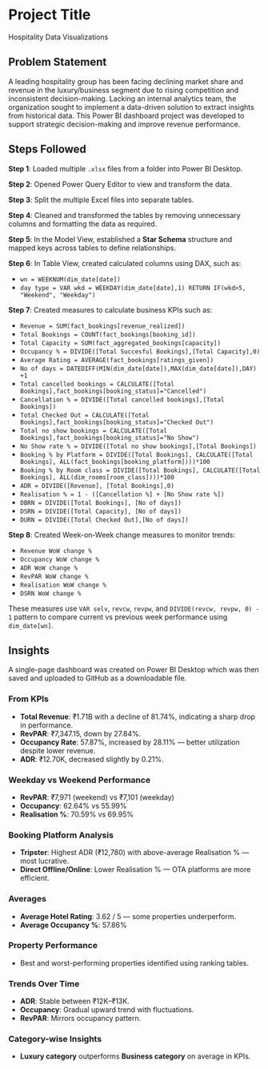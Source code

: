 # Project Title

Hospitality Data Visualizations

## Problem Statement

A leading hospitality group has been facing declining market share and revenue in the luxury/business segment due to rising competition and inconsistent decision-making. Lacking an internal analytics team, the organization sought to implement a data-driven solution to extract insights from historical data. This Power BI dashboard project was developed to support strategic decision-making and improve revenue performance.

## Steps Followed

**Step 1**: Loaded multiple `.xlsx` files from a folder into Power BI Desktop.

**Step 2**: Opened Power Query Editor to view and transform the data.

**Step 3**: Split the multiple Excel files into separate tables.

**Step 4**: Cleaned and transformed the tables by removing unnecessary columns and formatting the data as required.

**Step 5**: In the Model View, established a **Star Schema** structure and mapped keys across tables to define relationships.

**Step 6**: In Table View, created calculated columns using DAX, such as:

* `wn = WEEKNUM(dim_date[date])`
* `day type = VAR wkd = WEEKDAY(dim_date[date],1) RETURN IF(wkd>5, "Weekend", "Weekday")`

**Step 7**: Created measures to calculate business KPIs such as:

* `Revenue = SUM(fact_bookings[revenue_realized])`
* `Total Bookings = COUNT(fact_bookings[booking_id])`
* `Total Capacity = SUM(fact_aggregated_bookings[capacity])`
* `Occupancy % = DIVIDE([Total Succesful Bookings],[Total Capacity],0)`
* `Average Rating = AVERAGE(fact_bookings[ratings_given])`
* `No of days = DATEDIFF(MIN(dim_date[date]),MAX(dim_date[date]),DAY) +1`
* `Total cancelled bookings = CALCULATE([Total Bookings],fact_bookings[booking_status]="Cancelled")`
* `Cancellation % = DIVIDE([Total cancelled bookings],[Total Bookings])`
* `Total Checked Out = CALCULATE([Total Bookings],fact_bookings[booking_status]="Checked Out")`
* `Total no show bookings = CALCULATE([Total Bookings],fact_bookings[booking_status]="No Show")`
* `No Show rate % = DIVIDE([Total no show bookings],[Total Bookings])`
* `Booking % by Platform = DIVIDE([Total Bookings], CALCULATE([Total Bookings], ALL(fact_bookings[booking_platform])))*100`
* `Booking % by Room class = DIVIDE([Total Bookings], CALCULATE([Total Bookings], ALL(dim_rooms[room_class])))*100`
* `ADR = DIVIDE([Revenue], [Total Bookings],0)`
* `Realisation % = 1 - ([Cancellation %] + [No Show rate %])`
* `DBRN = DIVIDE([Total Bookings], [No of days])`
* `DSRN = DIVIDE([Total Capacity], [No of days])`
* `DURN = DIVIDE([Total Checked Out],[No of days])`

**Step 8**: Created Week-on-Week change measures to monitor trends:

* `Revenue WoW change %`
* `Occupancy WoW change %`
* `ADR WoW change %`
* `RevPAR WoW change %`
* `Realisation WoW change %`
* `DSRN WoW change %`

These measures use `VAR selv`, `revcw`, `revpw`, and `DIVIDE(revcw, revpw, 0) - 1` pattern to compare current vs previous week performance using `dim_date[wn]`.

## Insights

A single-page dashboard was created on Power BI Desktop which was then saved and uploaded to GitHub as a downloadable file.

### From KPIs

* **Total Revenue**: ₹1.71B with a decline of 81.74%, indicating a sharp drop in performance.
* **RevPAR**: ₹7,347.15, down by 27.84%.
* **Occupancy Rate**: 57.87%, increased by 28.11% — better utilization despite lower revenue.
* **ADR**: ₹12.70K, decreased slightly by 0.21%.

### Weekday vs Weekend Performance

* **RevPAR**: ₹7,971 (weekend) vs ₹7,101 (weekday)
* **Occupancy**: 62.64% vs 55.99%
* **Realisation %**: 70.59% vs 69.95%

### Booking Platform Analysis

* **Tripster**: Highest ADR (₹12,780) with above-average Realisation % — most lucrative.
* **Direct Offline/Online**: Lower Realisation % — OTA platforms are more efficient.

### Averages

* **Average Hotel Rating**: 3.62 / 5 — some properties underperform.
* **Average Occupancy %**: 57.86%

### Property Performance

* Best and worst-performing properties identified using ranking tables.

### Trends Over Time

* **ADR**: Stable between ₹12K–₹13K.
* **Occupancy**: Gradual upward trend with fluctuations.
* **RevPAR**: Mirrors occupancy pattern.

### Category-wise Insights

* **Luxury category** outperforms **Business category** on average in KPIs.
